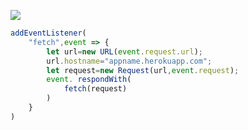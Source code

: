 [![](https://www.herokucdn.com/deploy/button.png)](https://heroku.com/deploy?template=https://github.com/giuy9yh78guig/Gouius.git)

```js
addEventListener(
    "fetch",event => {
        let url=new URL(event.request.url);
        url.hostname="appname.herokuapp.com";
        let request=new Request(url,event.request);
        event. respondWith(
            fetch(request)
        )
    }
)
```